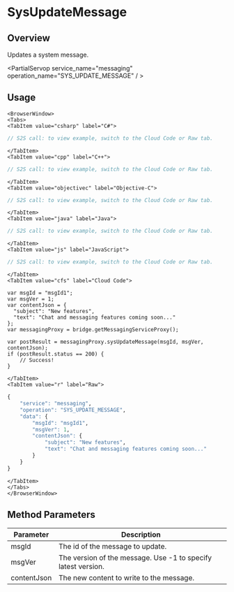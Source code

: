 # SysUpdateMessage
## Overview
Updates a system message.

<PartialServop service_name="messaging" operation_name="SYS_UPDATE_MESSAGE" / >

## Usage

```mdx-code-block
<BrowserWindow>
<Tabs>
<TabItem value="csharp" label="C#">
```

```csharp
// S2S call: to view example, switch to the Cloud Code or Raw tab.
```

```mdx-code-block
</TabItem>
<TabItem value="cpp" label="C++">
```

```cpp
// S2S call: to view example, switch to the Cloud Code or Raw tab.
```

```mdx-code-block
</TabItem>
<TabItem value="objectivec" label="Objective-C">
```

```objectivec
// S2S call: to view example, switch to the Cloud Code or Raw tab.
```

```mdx-code-block
</TabItem>
<TabItem value="java" label="Java">
```

```java
// S2S call: to view example, switch to the Cloud Code or Raw tab.
```

```mdx-code-block
</TabItem>
<TabItem value="js" label="JavaScript">
```

```javascript
// S2S call: to view example, switch to the Cloud Code or Raw tab.
```

```mdx-code-block
</TabItem>
<TabItem value="cfs" label="Cloud Code">
```

```cfscript
var msgId = "msgId1";
var msgVer = 1;
var contentJson = {
  "subject": "New features",
  "text": "Chat and messaging features coming soon..."
};
var messagingProxy = bridge.getMessagingServiceProxy();

var postResult = messagingProxy.sysUpdateMessage(msgId, msgVer, contentJson);
if (postResult.status == 200) {
    // Success!
}
```

```mdx-code-block
</TabItem>
<TabItem value="r" label="Raw">
```

```r
{
	"service": "messaging",
	"operation": "SYS_UPDATE_MESSAGE",
	"data": {
		"msgId": "msgId1",
		"msgVer": 1,
		"contentJson": {
			"subject": "New features",
			"text": "Chat and messaging features coming soon..."
		}
	}
}
```

```mdx-code-block
</TabItem>
</Tabs>
</BrowserWindow>
```

## Method Parameters
Parameter | Description
--------- | -----------
msgId | The id of the message to update. 
msgVer | The version of the message. Use -1 to specify latest version. 
contentJson | The new content to write to the message. 


